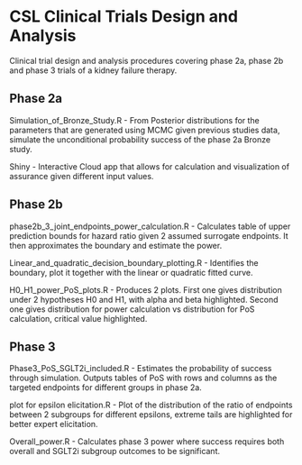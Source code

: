 # CSL Clinical Trials Design and Analysis

Clinical trial design and analysis procedures covering phase 2a, phase 2b and phase 3 trials of a kidney failure therapy. 

## Phase 2a

Simulation_of_Bronze_Study.R - 
From Posterior distributions for the parameters that are generated using MCMC given previous studies data, simulate the unconditional probability success of the phase 2a Bronze study.

Shiny - 
Interactive Cloud app that allows for calculation and visualization of assurance given different input values.

## Phase 2b

phase2b_3_joint_endpoints_power_calculation.R - 
Calculates table of upper prediction bounds for hazard ratio given 2 assumed surrogate endpoints. It then approximates the boundary and estimate the power.

Linear_and_quadratic_decision_boundary_plotting.R - 
Identifies the boundary, plot it together with the linear or quadratic fitted curve.

H0_H1_power_PoS_plots.R - 
Produces 2 plots. First one gives distribution under 2 hypotheses H0 and H1, with alpha and beta highlighted. Second one gives distribution for power calculation vs distribution for PoS calculation, critical value highlighted.

## Phase 3

Phase3_PoS_SGLT2i_included.R - 
Estimates the probability of success through simulation. Outputs tables of PoS with rows and columns as the targeted endpoints for different groups in phase 2a.

plot for epsilon elicitation.R - 
Plot of the distribution of the ratio of endpoints between 2 subgroups for different epsilons, extreme tails are highlighted for better expert elicitation.

Overall_power.R - 
Calculates phase 3 power where success requires both overall and SGLT2i subgroup outcomes to be significant.
